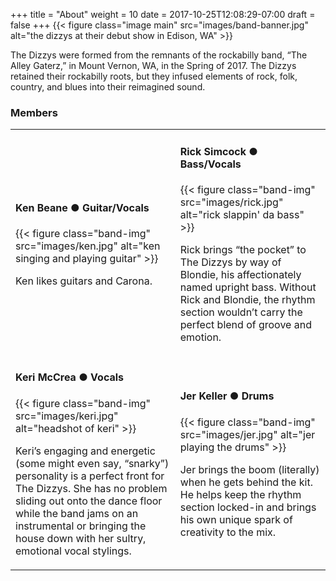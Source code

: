 +++
title = "About"
weight = 10
date = 2017-10-25T12:08:29-07:00
draft = false
+++
{{< figure class="image main" src="images/band-banner.jpg" alt="the dizzys at their debut show in Edison, WA" >}}

The Dizzys were formed from the remnants of the rockabilly band, “The Alley Gaterz,” in Mount
Vernon, WA, in the Spring of 2017. The Dizzys retained their rockabilly roots, but they infused
elements of rock, folk, country, and blues into their reimagined sound.

<h3>Members</h3>

<table id="band-members">
    <tr>
        <td>
            <h4 class="member-names">Ken Beane &#9679; Guitar/Vocals</h4>
            {{< figure class="band-img" src="images/ken.jpg" alt="ken singing and playing guitar" >}}
            <p>Ken likes guitars and Carona.</p>
        </td>
        <td>
            <h4 class="member-names">Rick Simcock &#9679; Bass/Vocals</h4>
            {{< figure class="band-img" src="images/rick.jpg" alt="rick slappin' da bass" >}}
            <p>Rick brings “the pocket” to The Dizzys by way of Blondie, his affectionately named upright bass. Without Rick and Blondie, the rhythm section wouldn’t carry the perfect blend of groove and emotion.</p>
        </td>
    </tr>
    <tr>
        <td>
            <h4 class="member-names">Keri McCrea &#9679; Vocals</h4>
            {{< figure class="band-img" src="images/keri.jpg" alt="headshot of keri" >}}
            <p>Keri’s engaging and energetic (some might even say, “snarky”) personality is a perfect front for The Dizzys. She has no problem sliding out onto the dance floor while the band jams on an instrumental or bringing the house down with her sultry, emotional vocal stylings.</p>
        </td>
        <td>
            <h4 class="member-names">Jer Keller &#9679; Drums</h4>
            {{< figure class="band-img" src="images/jer.jpg" alt="jer playing the drums" >}}
            <p>Jer brings the boom (literally) when he gets behind the kit. He helps keep the rhythm section locked-in and brings his own unique spark of creativity to the mix.</p>
        </td>
    </tr>
</table>